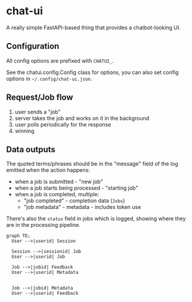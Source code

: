 # chat-ui

A really simple FastAPI-based thing that provides a chatbot-looking UI.

## Configuration

All config options are prefixed with `CHATUI_`.

See the chatui.config.Config class for options, you can also set config options in `~/.config/chat-ui.json`.

## Request/Job flow

1. user sends a "job"
2. server takes the job and works on it in the background
3. user polls periodically for the response
4. winning

## Data outputs

The quoted terms/phrases should be in the "message" field of the log emitted when the action happens:

- when a job is submitted - "new job"
- when a job starts being processed - "starting job"
- when a job is completed, multiple:
  - "job completed" - completion data (`Jobs`)
  - "job metadata" - metadata - includes token use

There's also the `status` field in jobs which is logged, showing where they are in the processing pipeline.

```mermaid
graph TD;
  User -->|userid| Session

  Session -->|sessionid| Job
  User -->|userid| Job

  Job -->|jobid| Feedback
  User -->|userid| Metadata


  Job -->|jobid| Metadata
  User -->|userid| Feedback
```
